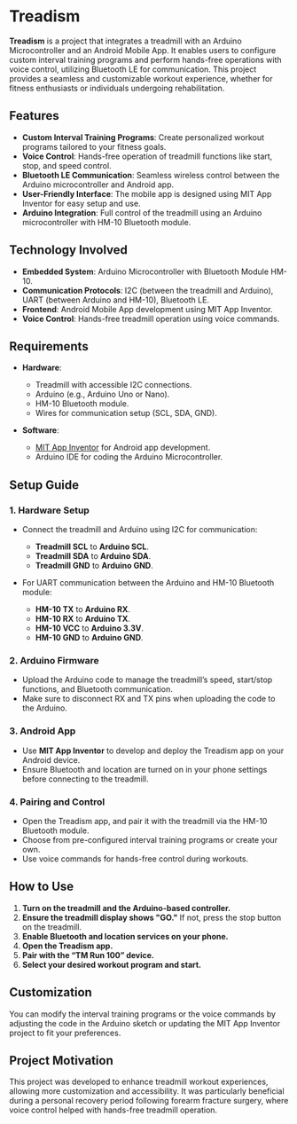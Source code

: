 
# Treadism

**Treadism** is a project that integrates a treadmill with an Arduino Microcontroller and an Android Mobile App. It enables users to configure custom interval training programs and perform hands-free operations with voice control, utilizing Bluetooth LE for communication. This project provides a seamless and customizable workout experience, whether for fitness enthusiasts or individuals undergoing rehabilitation.

## Features

- **Custom Interval Training Programs**: Create personalized workout programs tailored to your fitness goals.
- **Voice Control**: Hands-free operation of treadmill functions like start, stop, and speed control.
- **Bluetooth LE Communication**: Seamless wireless control between the Arduino microcontroller and Android app.
- **User-Friendly Interface**: The mobile app is designed using MIT App Inventor for easy setup and use.
- **Arduino Integration**: Full control of the treadmill using an Arduino microcontroller with HM-10 Bluetooth module.

## Technology Involved

- **Embedded System**: Arduino Microcontroller with Bluetooth Module HM-10.
- **Communication Protocols**: I2C (between the treadmill and Arduino), UART (between Arduino and HM-10), Bluetooth LE.
- **Frontend**: Android Mobile App development using MIT App Inventor.
- **Voice Control**: Hands-free treadmill operation using voice commands.

## Requirements

- **Hardware**:
  - Treadmill with accessible I2C connections.
  - Arduino (e.g., Arduino Uno or Nano).
  - HM-10 Bluetooth module.
  - Wires for communication setup (SCL, SDA, GND).
  
- **Software**:
  - [MIT App Inventor](https://appinventor.mit.edu/) for Android app development.
  - Arduino IDE for coding the Arduino Microcontroller.
  
## Setup Guide

### 1. Hardware Setup

- Connect the treadmill and Arduino using I2C for communication:
  - **Treadmill SCL** to **Arduino SCL**.
  - **Treadmill SDA** to **Arduino SDA**.
  - **Treadmill GND** to **Arduino GND**.
  
- For UART communication between the Arduino and HM-10 Bluetooth module:
  - **HM-10 TX** to **Arduino RX**.
  - **HM-10 RX** to **Arduino TX**.
  - **HM-10 VCC** to **Arduino 3.3V**.
  - **HM-10 GND** to **Arduino GND**.

### 2. Arduino Firmware

- Upload the Arduino code to manage the treadmill’s speed, start/stop functions, and Bluetooth communication. 
- Make sure to disconnect RX and TX pins when uploading the code to the Arduino.

### 3. Android App

- Use **MIT App Inventor** to develop and deploy the Treadism app on your Android device.
- Ensure Bluetooth and location are turned on in your phone settings before connecting to the treadmill.

### 4. Pairing and Control

- Open the Treadism app, and pair it with the treadmill via the HM-10 Bluetooth module.
- Choose from pre-configured interval training programs or create your own.
- Use voice commands for hands-free control during workouts.

## How to Use

1. **Turn on the treadmill and the Arduino-based controller.**
2. **Ensure the treadmill display shows "GO."** If not, press the stop button on the treadmill.
3. **Enable Bluetooth and location services on your phone.**
4. **Open the Treadism app.**
5. **Pair with the “TM Run 100” device.**
6. **Select your desired workout program and start.**

## Customization

You can modify the interval training programs or the voice commands by adjusting the code in the Arduino sketch or updating the MIT App Inventor project to fit your preferences.

## Project Motivation

This project was developed to enhance treadmill workout experiences, allowing more customization and accessibility. It was particularly beneficial during a personal recovery period following forearm fracture surgery, where voice control helped with hands-free treadmill operation.
